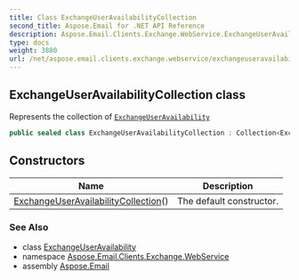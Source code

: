 ```yaml
---
title: Class ExchangeUserAvailabilityCollection
second_title: Aspose.Email for .NET API Reference
description: Aspose.Email.Clients.Exchange.WebService.ExchangeUserAvailabilityCollection class. Represents the collection of ExchangeUserAvailability
type: docs
weight: 3880
url: /net/aspose.email.clients.exchange.webservice/exchangeuseravailabilitycollection/
---
```

## ExchangeUserAvailabilityCollection class

Represents the collection of [`ExchangeUserAvailability`](../exchangeuseravailability/)

```csharp
public sealed class ExchangeUserAvailabilityCollection : Collection<ExchangeUserAvailability>
```

## Constructors

| Name | Description |
| --- | --- |
| [ExchangeUserAvailabilityCollection](exchangeuseravailabilitycollection/)() | The default constructor. |

### See Also

* class [ExchangeUserAvailability](../exchangeuseravailability/)
* namespace [Aspose.Email.Clients.Exchange.WebService](../../aspose.email.clients.exchange.webservice/)
* assembly [Aspose.Email](../../)


